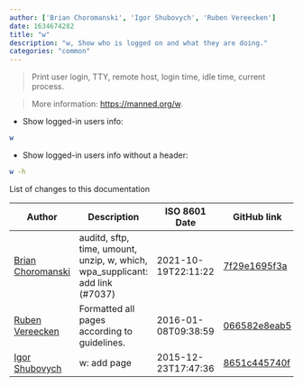 ```yaml
---
author: ['Brian Choromanski', 'Igor Shubovych', 'Ruben Vereecken']
date: 1634674282
title: "w"
description: "w, Show who is logged on and what they are doing."
categories: "common"
---
```

> Print user login, TTY, remote host, login time, idle time, current process.

> More information: <https://manned.org/w>.

- Show logged-in users info:

```bash
w
```

- Show logged-in users info without a header:

```bash
w -h
```
List of changes to this documentation


Author | Description | ISO 8601 Date | GitHub link
------|-----|-----|-----
[Brian Choromanski](mailto:BrianChoromanski@gmail.com) | auditd, sftp, time, umount, unzip, w, which, wpa_supplicant: add link (#7037) | 2021-10-19T22:11:22 | [7f29e1695f3a](https://github.com/tldr-pages/tldr/commit/7f29e1695f3a3e3a2ecc20c730b8484a59daa588)
[Ruben Vereecken](mailto:rubenvereecken@gmail.com) | Formatted all pages according to guidelines. | 2016-01-08T09:38:59 | [066582e8eab5](https://github.com/tldr-pages/tldr/commit/066582e8eab57bce9861cc8d379e158d61f1cc95)
[Igor Shubovych](mailto:igor.shubovych@gmail.com) | w: add page | 2015-12-23T17:47:36 | [8651c445740f](https://github.com/tldr-pages/tldr/commit/8651c445740f284b7793cce7fd8f059b7739a535)

